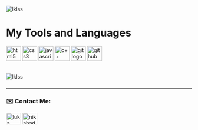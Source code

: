 </div>
<p align="left"> <img src="https://komarev.com/ghpvc/?username=lklss&label=Profile%20views&color=0e75b6&style=flat" alt="lklss" /> </p>

# My Tools and Languages

<div align="left">
    <img src="https://img.shields.io/badge/HTML5-E34F26?logo=html5&logoColor=white&style=for-the-badge" height="40" alt="html5 logo"  />
  <img src="https://img.shields.io/badge/CSS3-1572B6?logo=css3&logoColor=white&style=for-the-badge" height="40" alt="css3 logo"  />
  <img src="https://img.shields.io/badge/JavaScript-F7DF1E?logo=javascript&logoColor=black&style=for-the-badge" height="40" alt="javascript logo"  />
  <img src="https://img.shields.io/badge/c++-%2300599C.svg?style=for-the-badge&logo=c%2B%2B&logoColor=white" height="40" alt="c++ logo" />
    
  <img src="https://img.shields.io/badge/Git-F05032?logo=git&logoColor=white&style=for-the-badge" height="40" alt="git logo"  />
  <img src="https://img.shields.io/badge/GitHub-181717?logo=github&logoColor=white&style=for-the-badge" height="40" alt="github logo"  />
</div>
<br>
<p><img align="center" src="https://github-readme-stats.vercel.app/api/top-langs?username=lklss&show_icons=true&locale=en&layout=compact" alt="lklss" /></p>


###

---

### :envelope: Contact Me:
<p align="left">
<a href="https://linkedin.com/in/luka nikabadze" target="blank"><img align="center" src="https://raw.githubusercontent.com/rahuldkjain/github-profile-readme-generator/master/src/images/icons/Social/linked-in-alt.svg" alt="luka nikabadze" height="30" width="40" /></a>
<a href="https://instagram.com/nikabadzelukaa" target="blank"><img align="center" src="https://raw.githubusercontent.com/rahuldkjain/github-profile-readme-generator/master/src/images/icons/Social/instagram.svg" alt="nikabadzelukaa" height="30" width="40" /></a>
</p>

